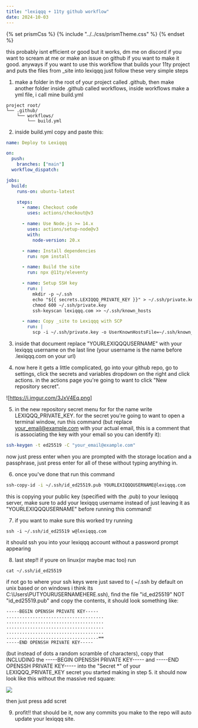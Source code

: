 ```yaml
---
title: "lexiqqq + 11ty github workflow"
date: 2024-10-03
---
```


{% set prismCss %} {% include "../../css/prismTheme.css" %} {% endset %}
<style>
    {{ prismCss | cssmin | safe }}
</style>

this probably isnt efficient or good but it works, dm me on discord if you want to scream at me or make an issue on github if you want to make it good. anyways if you want to use this workflow that builds your 11ty project and puts the files from _site into lexiqqq just follow these very simple steps

1. make a folder in the root of your project called .github, then make another folder inside .github called workflows, inside workflows make a yml file, i call mine build.yml

```
project root/
└── .github/
    └── workflows/
        └── build.yml
```

2. inside build.yml copy and paste this:

```yml
name: Deploy to Lexiqqq

on:
  push:
    branches: ["main"]
  workflow_dispatch:

jobs:
  build:
    runs-on: ubuntu-latest

    steps:
      - name: Checkout code
        uses: actions/checkout@v3

      - name: Use Node.js >= 14.x
        uses: actions/setup-node@v3
        with:
          node-version: 20.x

      - name: Install dependencies
        run: npm install

      - name: Build the site
        run: npx @11ty/eleventy

      - name: Setup SSH key
        run: |
          mkdir -p ~/.ssh
          echo "${{ secrets.LEXIQQQ_PRIVATE_KEY }}" > ~/.ssh/private.key
          chmod 600 ~/.ssh/private.key
          ssh-keyscan lexiqqq.com >> ~/.ssh/known_hosts

      - name: Copy _site to Lexiqqq with SCP
        run: |
          scp -i ~/.ssh/private.key -o UserKnownHostsFile=~/.ssh/known_hosts -o StrictHostKeyChecking=no -r _site/* YOURLEXIQQQUSERNAME@lexiqqq.com:/home/YOURLEXIQQQUSERNAME/public_html/
```

3. inside that document replace "YOURLEXIQQQUSERNAME" with your lexiqqq username on the last line (your username is the name before .lexiqqq.com on your url)

4. now here it gets a little complicated, go into your github repo, go to settings, click the secrets and variables dropdown on the right and click actions. in the actions page you're going to want to click "New repository secret".

![https://i.imgur.com/3JxV4Eq.png]

5. in the new repository secret menu for for the name write LEXIQQQ_PRIVATE_KEY. for the secret you're going to want to open a terminal window, run this command (but replace your_email@example.com with your actual email, this is a comment that is associating the key with your email so you can identify it):

```bash
ssh-keygen -t ed25519 -C "your_email@example.com"
```

now just press enter when you are prompted with the storage location and a passphrase, just press enter for all of these without typing anything in.

6. once you've done that run this command

```bash
ssh-copy-id -i ~/.ssh/id_ed25519.pub YOURLEXIQQQUSERNAME@lexiqqq.com
```

this is copying your public key (specified with the .pub) to your lexiqqq server, make sure to add your lexiqqq username instead of just leaving it as "YOURLEXIQQQUSERNAME" before running this command!

7. if you want to make sure this worked try running

```
ssh -i ~/.ssh/id_ed25519 w@lexiqqq.com
```

it should ssh you into your lexiqqq account without a password prompt appearing

8. last step!! if youre on linux(or maybe mac too) run

```
cat ~/.ssh/id_ed25519
```

if not go to where your ssh keys were just saved to ( ~/.ssh by default on unix based or on windows i think its C:\Users\PUTYOURUSERNAMEHERE\.ssh), find the file "id_ed25519" NOT "id_ed25519.pub" and copy the contents, it should look something like:

```
-----BEGIN OPENSSH PRIVATE KEY-----
.....................................
.....................................
.....................................
.....................................
...................................==
-----END OPENSSH PRIVATE KEY-----
```

(but instead of dots a random scramble of characters), copy that INCLUDING the -----BEGIN OPENSSH PRIVATE KEY----- and -----END OPENSSH PRIVATE KEY----- into the "Secret *" of your LEXIQQQ_PRIVATE_KEY secret you started making in step 5. it should now look like this without the massive red square:

![](https://i.imgur.com/tpaisrn.png)

then just press add scret

9. profit!! that should be it, now any commits you make to the repo will auto update your lexiqqq site.
